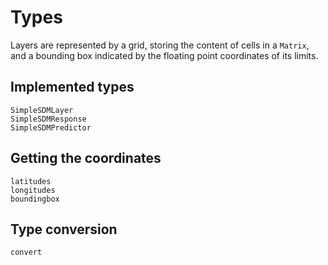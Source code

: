 # Types

Layers are represented by a grid, storing the content of cells in a `Matrix`,
and a bounding box indicated by the floating point coordinates of its limits.

## Implemented types

```@docs
SimpleSDMLayer
SimpleSDMResponse
SimpleSDMPredictor
```

## Getting the coordinates

```@docs
latitudes
longitudes
boundingbox
```

## Type conversion

```@docs
convert
```